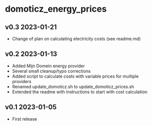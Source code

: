 # domoticz_energy_prices 

## v0.3  2023-01-21
- Change of plan on calculating electricity costs (see readme.md)


## v0.2  2023-01-13
- Added Mijn Domein energy provider
- Several small cleanup/typo corrections
- Added script to calculate costs with variable prices for multiple providers
- Renamed update_domoticz.sh to update_domoticz_prices.sh
- Extended the readme with instructions to start with cost calculation


## v0.1  2023-01-05
- First release